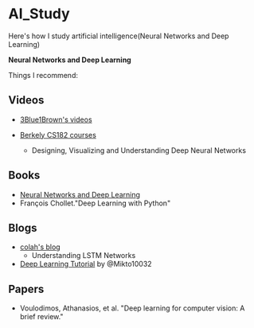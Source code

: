 # AI_Study
Here's how I study artificial intelligence(Neural Networks and Deep Learning)

**Neural Networks and Deep Learning**

Things I recommend:

## Videos
- [3Blue1Brown's videos](http://3b1b.co/neural-networks)

- [Berkely CS182 courses](https://inst.eecs.berkeley.edu/~cs182/sp23/)
  - Designing, Visualizing and Understanding Deep Neural Networks

## Books
- [Neural Networks and Deep Learning](http://neuralnetworksanddeeplearning.com/)
- François Chollet."Deep Learning with Python"

## Blogs
- [colah's blog](http://colah.github.io/)
  -  Understanding LSTM Networks
- [Deep Learning Tutorial](https://github.com/Mikoto10032/DeepLearning) by @Mikto10032

## Papers
- Voulodimos, Athanasios, et al. "Deep learning for computer vision: A brief review."
